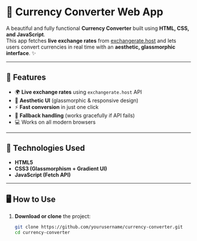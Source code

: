 # 💱 Currency Converter Web App

A beautiful and fully functional **Currency Converter** built using **HTML, CSS, and JavaScript**.  
This app fetches **live exchange rates** from [exchangerate.host](https://exchangerate.host) and lets users convert currencies in real time with an **aesthetic, glassmorphic interface**. ✨

---

## 🚀 Features
- 🌍 **Live exchange rates** using `exchangerate.host` API  
- 🎨 **Aesthetic UI** (glassmorphic & responsive design)  
- ⚡ **Fast conversion** in just one click  
- 💾 **Fallback handling** (works gracefully if API fails)  
- 💻 Works on all modern browsers  

---

## 🧩 Technologies Used
- **HTML5**
- **CSS3 (Glassmorphism + Gradient UI)**
- **JavaScript (Fetch API)**

---

## 🖥️ How to Use
1. **Download or clone** the project:
   ```bash
   git clone https://github.com/yourusername/currency-converter.git
   cd currency-converter
